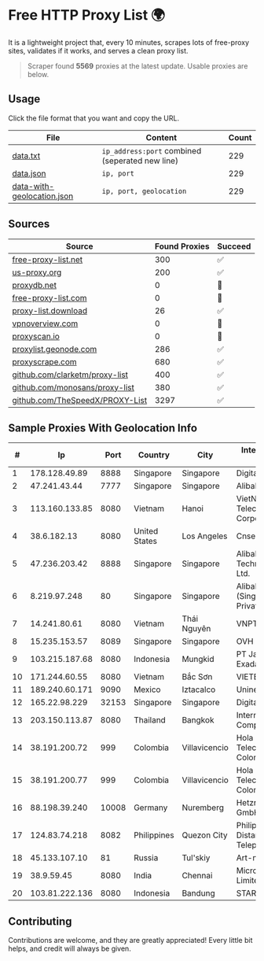 
# Free HTTP Proxy List 🌍

It is a lightweight project that, every 10 minutes, scrapes lots of free-proxy sites, validates if it works, and serves a clean proxy list.


> Scraper found **5569** proxies at the latest update. Usable proxies are below.

## Usage

Click the file format that you want and copy the URL.


|File|Content|Count|
|----|-------|-----|
|[data.txt](https://raw.githubusercontent.com/themiralay/Proxy-List-World/master/data.txt)|`ip_address:port` combined (seperated new line)|229|
|[data.json](https://raw.githubusercontent.com/themiralay/Proxy-List-World/master/data.json)|`ip, port`|229|
|[data-with-geolocation.json](https://raw.githubusercontent.com/themiralay/Proxy-List-World/master/data-with-geolocation.json)|`ip, port, geolocation`|229|

## Sources

|Source|Found Proxies|Succeed|
|------|-------------|-------|
|[free-proxy-list.net](https://free-proxy-list.net)|300|✅|
|[us-proxy.org](https://www.us-proxy.org)|200|✅|
|[proxydb.net](http://proxydb.net)|0|🚫|
|[free-proxy-list.com](https://free-proxy-list.com/?page=&port=&type%5B%5D=http&type%5B%5D=https&up_time=0&search=Search)|0|🚫|
|[proxy-list.download](https://www.proxy-list.download/HTTP)|26|✅|
|[vpnoverview.com](https://vpnoverview.com/privacy/anonymous-browsing/free-proxy-servers)|0|🚫|
|[proxyscan.io](https://www.proxyscan.io)|0|🚫|
|[proxylist.geonode.com](https://proxylist.geonode.com/api/proxy-list?limit=300&page=1&sort_by=lastChecked&sort_type=desc&protocols=http,https)|286|✅|
|[proxyscrape.com](https://api.proxyscrape.com/v2/?request=displayproxies&protocol=http&timeout=10000&country=all&ssl=all&anonymity=all)|680|✅|
|[github.com/clarketm/proxy-list](https://raw.githubusercontent.com/clarketm/proxy-list/master/proxy-list-raw.txt)|400|✅|
|[github.com/monosans/proxy-list](https://raw.githubusercontent.com/monosans/proxy-list/main/proxies/http.txt)|380|✅|
|[github.com/TheSpeedX/PROXY-List](https://raw.githubusercontent.com/TheSpeedX/PROXY-List/master/http.txt)|3297|✅|


## Sample Proxies With Geolocation Info

|#|Ip|Port|Country|City|Internet Service Provider|
|-|--|----|-------|----|-------------------------|
|1|178.128.49.89|8888|Singapore|Singapore|DigitalOcean, LLC|
|2|47.241.43.44|7777|Singapore|Singapore|Alibaba Cloud LLC|
|3|113.160.133.85|8080|Vietnam|Hanoi|VietNam Post and Telecom Corporation|
|4|38.6.182.13|8080|United States|Los Angeles|Cnservers LLC|
|5|47.236.203.42|8888|Singapore|Singapore|Alibaba (US) Technology Co., Ltd.|
|6|8.219.97.248|80|Singapore|Singapore|Alibaba Cloud (Singapore) Private Limited|
|7|14.241.80.61|8080|Vietnam|Thái Nguyên|VNPT|
|8|15.235.153.57|8089|Singapore|Singapore|OVH Hosting|
|9|103.215.187.68|8080|Indonesia|Mungkid|PT Jaringan Inti Exadata|
|10|171.244.60.55|8080|Vietnam|Bắc Sơn|VIETEL|
|11|189.240.60.171|9090|Mexico|Iztacalco|Uninet S.A. de C.V.|
|12|165.22.98.229|32153|Singapore|Singapore|DigitalOcean, LLC|
|13|203.150.113.87|8080|Thailand|Bangkok|Internet Thailand Company Ltd.|
|14|38.191.200.72|999|Colombia|Villavicencio|Hola Telecomunicacines Colombia S.A.S|
|15|38.191.200.77|999|Colombia|Villavicencio|Hola Telecomunicacines Colombia S.A.S|
|16|88.198.39.240|10008|Germany|Nuremberg|Hetzner Online GmbH|
|17|124.83.74.218|8082|Philippines|Quezon City|Philippine Long Distance Telephone Co.|
|18|45.133.107.10|81|Russia|Tul'skiy|Art-net LLC|
|19|38.9.59.45|8080|India|Chennai|Microsense Private Limited|
|20|103.81.222.136|8080|Indonesia|Bandung|STARNET|



## Contributing

Contributions are welcome, and they are greatly appreciated! Every
little bit helps, and credit will always be given.

